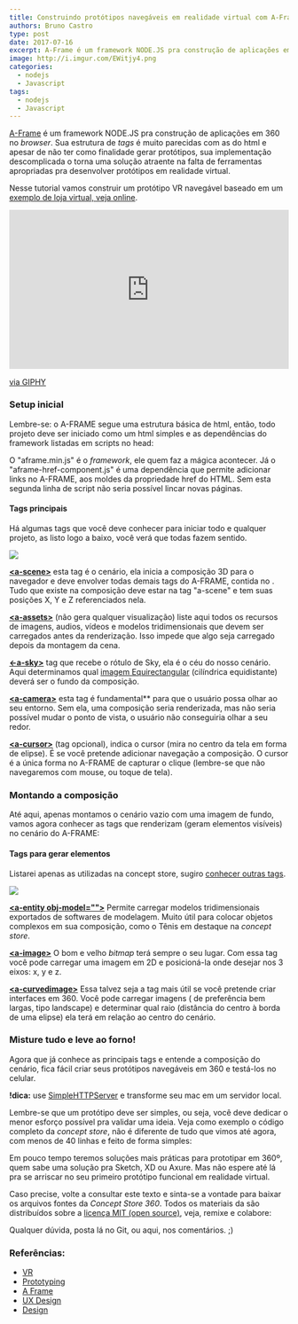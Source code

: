 ```yaml
---
title: Construindo protótipos navegáveis em realidade virtual com A-Frame
authors: Bruno Castro
type: post
date: 2017-07-16
excerpt: A-Frame é um framework NODE.JS pra construção de aplicações em 360 no browser.
image: http://i.imgur.com/EWitjy4.png
categories:
  - nodejs
  - Javascript
tags:
  - nodejs
  - Javascript
---
```


[A-Frame](https://aframe.io/) é um framework NODE.JS pra construção de
aplicações em 360 no *browser*. Sua estrutura de *tags* é muito parecidas com as
do html e apesar de não ter como finalidade gerar protótipos, sua implementação
descomplicada o torna uma solução atraente na falta de ferramentas apropriadas
pra desenvolver protótipos em realidade virtual.

Nesse tutorial vamos construir um protótipo VR navegável baseado em um [exemplo
de loja virtual, veja online](https://conceptstore360.github.io/).

<div style="max-width: 800px; width:100%;height:0;padding-bottom:57%;position:relative;"><iframe src="https://giphy.com/embed/l1BgSQsZviwBFQa6k" width="100%" height="100%" style="max-width: 800px; position:absolute" frameBorder="0" class="giphy-embed" allowFullScreen></iframe></div><p><a href="https://giphy.com/gifs/vr-virtual-reality-360-l1BgSQsZviwBFQa6k">via GIPHY</a></p>

### Setup inicial

Lembre-se: o A-FRAME segue uma estrutura básica de html, então, todo projeto
deve ser iniciado como um html simples e as dependências do framework listadas
em scripts no head:

<script src="https://gist.github.com/brunocastro/9151dd5192370ae2a795f08218ebd3e6.js"></script>

O "aframe.min.js" é o *framework*, ele quem faz a mágica acontecer. Já o
"aframe-href-component.js" é uma dependência que permite adicionar links no
A-FRAME, aos moldes da propriedade href do HTML. Sem esta segunda linha de
script não seria possível lincar novas páginas.

#### Tags principais

Há algumas tags que você deve conhecer para iniciar todo e qualquer projeto, as
listo logo a baixo, você verá que todas fazem sentido.

![](https://cdn-images-1.medium.com/max/800/1*Rgsn-5qqCdg2vkmEaCGhnw.png)

**[&lt;a-scene&gt;](https://aframe.io/docs/0.6.0/core/scene.html)** esta tag é o cenário,
ela inicia a composição 3D para o navegador e deve envolver todas demais tags do
A-FRAME, contida no <body>. Tudo que existe na composição deve estar na tag
"a-scene" e tem suas posições X, Y e Z referenciados nela.

**[&lt;a-assets&gt;](https://aframe.io/docs/0.6.0/core/asset-management-system.html)** (não gera qualquer visualização) liste aqui todos os recursos de imagens,
audios, vídeos e modelos tridimensionais que devem ser carregados antes da
renderização. Isso impede que algo seja carregado depois da montagem da cena.

<script src="https://gist.github.com/brunocastro/2df875cac225bb784563812307cba268.js"></script>

**[&lt;-a-sky&gt;](https://aframe.io/docs/0.6.0/primitives/a-sky.html)** tag que
recebe o rótulo de Sky, ela é o céu do nosso cenário. Aqui determinamos qual
[imagem Equirectangular](https://www.flickr.com/groups/equirectangular/)
(cilíndrica equidistante) deverá ser o fundo da composição.

<script src="https://gist.github.com/brunocastro/1e0bf49a80998255dc348bf20d27f814.js"></script>

**[&lt;a-camera&gt;](https://aframe.io/docs/0.6.0/primitives/a-camera.html)** esta tag
 é fundamental** para que o usuário possa olhar ao seu entorno. Sem ela, uma
composição seria renderizada, mas não seria possível mudar o ponto de vista, o
usuário não conseguiria olhar a seu redor.

<script src="https://gist.github.com/brunocastro/85e32127f4f6025d280866361d388b90.js"></script>

**[&lt;a-cursor&gt;](https://aframe.io/docs/0.6.0/primitives/a-cursor.html)** (tag
opcional), indica o cursor (mira no centro da tela em forma de elipse). É se você
pretende adicionar navegação a composição. O cursor é a única forma no A-FRAME
de capturar o clique (lembre-se que não navegaremos com mouse, ou toque de
tela).

### Montando a composição

Até aqui, apenas montamos o cenário vazio com uma imagem de fundo, vamos agora
conhecer as tags que renderizam (geram elementos visíveis) no cenário do
A-FRAME:

#### Tags para gerar elementos

Listarei apenas as utilizadas na concept store, sugiro [conhecer outras
tags](https://aframe.io/docs/).

![](https://cdn-images-1.medium.com/max/1000/1*YpuSoi-CU63POpmnktyyhA.png)

**[&lt;a-entity
obj-model=""&gt;](https://aframe.io/docs/0.6.0/components/obj-model.html)**
Permite carregar modelos tridimensionais exportados de softwares de modelagem.
Muito útil para colocar objetos complexos em sua composição, como o Tênis em
destaque na *concept store*.

<script src="https://gist.github.com/brunocastro/57155df22d5b9962a9c5e365822d2a8a.js"></script>

**[&lt;a-image&gt;](https://aframe.io/docs/0.6.0/primitives/a-image.html)** O bom e
velho *bitmap* terá sempre o seu lugar. Com essa tag você pode carregar uma
imagem em 2D e posicioná-la onde desejar nos 3 eixos: x, y e z.

<script src="https://gist.github.com/brunocastro/7fb72f50a566dbe9223d3c4058dbfa25.js"></script>

**[&lt;a-curvedimage&gt;](https://aframe.io/docs/0.6.0/primitives/a-curvedimage.html)**
Essa talvez seja a tag mais útil se você pretende criar interfaces em 360.
Você pode carregar imagens ( de preferência bem largas, tipo landscape) e
determinar qual raio (distância do centro à borda de uma elipse) ela terá em
relação ao centro do cenário.

<script src="https://gist.github.com/brunocastro/6f2b67fd5ae4d9422c3baf59c76ef2eb.js"></script>

### Misture tudo e leve ao forno!

Agora que já conhece as principais tags e entende a composição do cenário, fica
fácil criar seus protótipos navegáveis em 360 e testá-los no celular.<br>

**!dica:** use
[SimpleHTTPServer](http://www.scottmadethis.net/interactive/simpleserver/) e
transforme seu mac em um servidor local.

Lembre-se que um protótipo deve ser simples, ou seja, você deve dedicar o menor
esforço possível pra validar uma ideia. Veja como exemplo o código completo da
*concept store*, não é diferente de tudo que vimos até agora, com menos de 40
linhas e feito de forma simples:

<script src="https://gist.github.com/brunocastro/2f2606fca0906a75db1e44f660b4946b.js"></script>

Em pouco tempo teremos soluções mais práticas para prototipar em 360º, quem sabe
uma solução pra Sketch, XD ou Axure. Mas não espere até lá pra se arriscar no
seu primeiro protótipo funcional em realidade virtual.

Caso precise, volte a consultar este texto e sinta-se a vontade para baixar os
arquivos fontes da *Concept Store 360*. Todos os materiais da são distribuídos
sobre a [licença MIT (open source)](https://pt.wikipedia.org/wiki/LicenÃ§a_MIT),
veja, remixe e colabore:

Qualquer dúvida, posta lá no Git, ou aqui, nos comentários. ;)

### Referências:
* [VR](https://medium.com/tag/vr?source=post)
* [Prototyping](https://medium.com/tag/prototyping?source=post)
* [A Frame](https://medium.com/tag/a-frame?source=post)
* [UX Design](https://medium.com/tag/ux-design?source=post)
* [Design](https://medium.com/tag/design?source=post)
